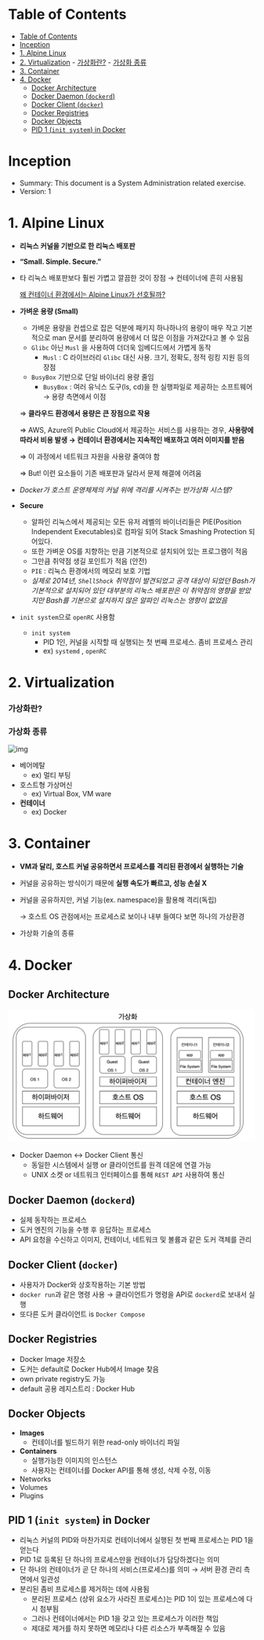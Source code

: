 # Table of Contents
- [Table of Contents](#table-of-contents)
- [Inception](#inception)
- [1. Alpine Linux](#1-alpine-linux)
- [2. Virtualization](#2-virtualization)
		- [가상화란?](#가상화란)
		- [가상화 종류](#가상화-종류)
- [3. Container](#3-container)
- [4. Docker](#4-docker)
	- [Docker Architecture](#docker-architecture)
	- [Docker Daemon (`dockerd`)](#docker-daemon-dockerd)
	- [Docker Client (`docker`)](#docker-client-docker)
	- [Docker Registries](#docker-registries)
	- [Docker Objects](#docker-objects)
	- [PID 1 (`init system`) in Docker](#pid-1-init-system-in-docker)

# Inception 
- Summary: This document is a System Administration related exercise.
- Version: 1


# 1. Alpine Linux

- **리눅스 커널을 기반으로 한 리눅스 배포판**
- **“Small. Simple. Secure.”**
- 타 리눅스 배포판보다 훨씬 가볍고 깔끔한 것이 장점 → 컨테이너에 흔히 사용됨
    
    [왜 컨테이너 환경에서는 Alpine Linux가 선호될까?](https://velog.io/@dry8r3ad/why-alpine-linux)
    
- **가벼운 용량 (Small)**
    - 가벼운 용량을 컨셉으로 잡은 덕분에 패키지 하나하나의 용량이 매우 작고 기본적으로 man 문서를 분리하여 용량에서 더 많은 이점을 가져갔다고 볼 수 있음
    - `Glibc` 아닌 `Musl` 을 사용하여 더더욱 임베디드에서 가볍게 동작
        - `Musl` : C 라이브러리 `Glibc` 대신 사용. 크기, 정확도, 정적 링킹 지원 등의 장점
    - `BusyBox` 기반으로 단일 바이너리 용량 줄임
        - `BusyBox` : 여러 유닉스 도구(ls, cd)을 한 실행파일로 제공하는 소프트웨어 → 용량 측면에서 이점
    
    ⇒ **클라우드 환경에서 용량은 큰 장점으로 작용**
    
    ⇒ AWS, Azure의 Public Cloud에서 제공하는 서비스를 사용하는 경우, **사용량에 따라서 비용 발생 → 컨테이너 환경에서는 지속적인 배포하고 여러 이미지를 받음**
    
    ⇒ 이 과정에서 네트워크 자원을 사용량 줄여야 함
    
    ⇒ But! 이런 요소들이 기존 배포판과 달라서 문제 해결에 어려움
    
- *Docker가 호스트 운영체제의 커널 위에 격리를 시켜주는 반가상화 시스템?*
- **Secure**
    - 알파인 리눅스에서 제공되는 모든 유저 레벨의 바이너리들은 PIE(Position Independent Executables)로 컴파일 되어 Stack Smashing Protection 되어있다.
    - 또한 가벼운 OS를 지향하는 만큼 기본적으로 설치되어 있는 프로그램이 적음
    - 그만큼 취약점 생길 포인트가 적음 (안전)
    - `PIE` : 리눅스 환경에서의 메모리 보호 기법
    - *실제로 2014년, `ShellShock` 취약점이 발견되었고 공격 대상이 되었던 Bash가 기본적으로 설치되어 있던 대부분의 리눅스 배포판은 이 취약점의 영향을 받았지만 Bash를 기본으로 설치하지 않은 알파인 리눅스는 영향이 없었음*
- `init system`으로 `openRC` 사용함
    - `init system`
        - PID 1인, 커널을 시작할 때 실행되는 첫 번째 프로세스. 좀비 프로세스 관리
        - ex) `systemd` , `openRC`
    

# 2. Virtualization

### 가상화란?

### 가상화 종류

![img](https://docs.docker.com/engine/images/architecture.svg)

- 베어메탈
    - ex) 멀티 부팅
- 호스트형 가상머신
    - ex) Virtual Box, VM ware
- **컨테이너**
    - ex) Docker

# 3. Container

- **VM과 달리, 호스트 커널 공유하면서 프로세스를 격리된 환경에서 실행하는 기술**
- 커널을 공유하는 방식이기 때문에 **실행 속도가 빠르고, 성능 손실 X**
- 커널을 공유하지만, 커널 기능(ex. namespace)을 활용해 격리(독립)
    
    → 호스트 OS 관점에서는 프로세스로 보이나 내부 들여다 보면 하나의 가상환경
    
- 가상화 기술의 종류

# 4. Docker

## Docker Architecture

![virtualization](./asset/virtualization.png)

- Docker Daemon ↔ Docker Client 통신
    - 동일한 시스템에서 실행 or 클라이언트를 원격 데몬에 연결 가능
    - UNIX 소켓 or 네트워크 인터페이스를 통해 `REST API` 사용하여 통신

## Docker Daemon (`dockerd`)

- 실제 동작하는 프로세스
- 도커 엔진의 기능을 수행 후 응답하는 프로세스
- API 요청을 수신하고 이미지, 컨테이너, 네트워크 및 볼륨과 같은 도커 객체를 관리

## Docker Client (`docker`)

- 사용자가 Docker와 상호작용하는 기본 방법
- `docker run`과 같은 명령 사용 → 클라이언트가 명령을 API로 `dockerd`로 보내서 실행
- 또다른 도커 클라이언트 is `Docker Compose`

## Docker Registries

- Docker Image 저장소
- 도커는 default로 Docker Hub에서 Image 찾음
- own private registry도 가능
- default 공용 레지스트리 :  Docker Hub

## Docker Objects

- **Images**
    - 컨테이너를 빌드하기 위한 read-only 바이너리 파일
- **Containers**
    - 실행가능한 이미지의 인스턴스
    - 사용자는 컨테이너를 Docker API를 통해 생성, 삭제 수정, 이동
- Networks
- Volumes
- Plugins

## PID 1 (`init system`) in Docker

- 리눅스 커널의 PID와 마찬가지로 컨테이너에서 실행된 첫 번째 프로세스는 PID 1을 얻는다
- PID 1로 등록된 단 하나의 프로세스만을 컨테이너가 담당하겠다는 의미
- 단 하나의 컨테이너가 곧 단 하나의 서비스(프로세스)를 의미 → 서버 환경 관리 측면에서 일관성
- 분리된 좀비 프로세스를 제거하는 데에 사용됨
    - 분리된 프로세스 (상위 요소가 사라진 프로세스)는 PID 1이 있는 프로세스에 다시 첨부됨
    - 그러나 컨테이너에서는 PID 1을 갖고 있는 프로세스가 이러한 책임
    - 제대로 제거를 하지 못하면 메모리나 다른 리소스가 부족해질 수 있음
